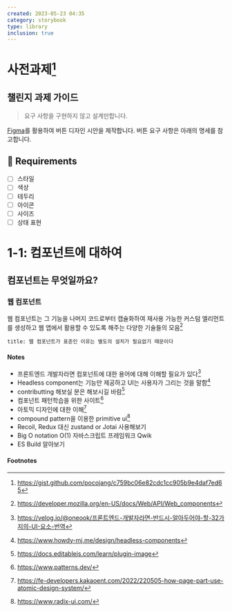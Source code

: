 ```yaml
---
created: 2023-05-23 04:35
category: storybook
type: library
inclusion: true
---
```


# 사전과제[^1]
## 챌린지 과제 가이드

>요구 사항을 구현하지 않고 설계만합니다.

[Figma](https://www.figma.com)를 활용하여 버튼 디자인 시안을 제작합니다.
버튼 요구 사항은 아래의 명세를 참고합니다.

## 📝 Requirements
- [ ] 스타일
- [ ] 색상
- [ ] 테두리
- [ ] 아이콘
- [ ] 사이즈
- [ ] 상태 표현

# 1-1: 컴포넌트에 대하여
## 컴포넌트는 무엇일까요?
### 웹 컴포넌트
웹 컴포넌트는 그 기능을 나머지 코드로부터 캡슐화하여 재사용 가능한 커스텀 엘리먼트를 생성하고 웹 앱에서 활용할 수 있도록 해주는 다양한 기술들의 모음[^2]

```ad-quote
title: 웹 컴포넌트가 표준인 이유는 별도의 설치가 필요없기 때문이다
```

#### Notes
- 프론트엔드 개발자라면 컴포넌트에 대한 용어에 대해 이해할 필요가 있다[^3]
- Headless component는 기능만 제공하고 UI는 사용자가 그리는 것을 말함[^4]
- contributting 해보실 분은 해보시길 바람[^5]
- 컴포넌트 패턴학습을 위한 사이트[^6]
- 아토믹 디자인에 대한 이해[^7]
- compound pattern을 이용한 primitive ui[^8]
- Recoil, Redux 대신 zustand or Jotai 사용해보기
- Big O notation O(1) 자바스크립트 프레임워크 Qwik
- ES Build 알아보기

#### Footnotes
[^1]: https://gist.github.com/pocojang/c759bc06e82cdc1cc905b9e4daf7ed65
[^2]: https://developer.mozilla.org/en-US/docs/Web/API/Web_components
[^3]: https://velog.io/@oneook/프론트엔드-개발자라면-반드시-알아두어야-할-32가지의-UI-요소-번역
[^4]: https://www.howdy-mj.me/design/headless-components
[^5]: https://docs.editablejs.com/learn/plugin-image
[^6]: https://www.patterns.dev/
[^7]: https://fe-developers.kakaoent.com/2022/220505-how-page-part-use-atomic-design-system/
[^8]: https://www.radix-ui.com/